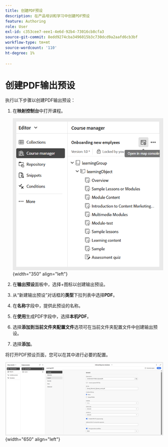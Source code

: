 ```yaml
---
title: 创建PDF预设
description: 在产品培训和学习中创建PDF预设
feature: Authoring
role: User
exl-id: c353cee7-eee1-4e6d-92b4-73016cb8cfa3
source-git-commit: 8edd9274cba3496015b3c730dcd9a2aafd6cb3bf
workflow-type: tm+mt
source-wordcount: '110'
ht-degree: 1%

---
```


# 创建PDF输出预设

执行以下步骤以创建PDF输出预设：

1. 在&#x200B;**映射控制台**&#x200B;中打开课程。

   ![](assets/open-in-map-console.png){width="350" align="left"}

1. 在&#x200B;**输出预设**&#x200B;面板中，选择+图标以创建输出预设。
1. 从“新建输出预设”对话框的&#x200B;**类型**&#x200B;下拉列表中选择&#x200B;**PDF**。
1. 在&#x200B;**名称**&#x200B;字段中，提供此预设的名称。
1. 在&#x200B;**使用**&#x200B;生成PDF字段中，选择&#x200B;**本机PDF**。
1. 选择&#x200B;**添加到当前文件夹配置文件**&#x200B;选项可在当前文件夹配置文件中创建输出预设。
1. 选择&#x200B;**添加**。

将打开PDF预设页面，您可以在其中进行必要的配置。

![](assets/learning-pdf-preset.png){width="650" align="left"}
